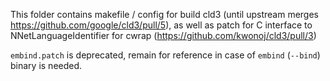 This folder contains makefile / config for build cld3 (until upstream merges https://github.com/google/cld3/pull/5), as well as patch for C interface to NNetLanguageIdentifier for cwrap (https://github.com/kwonoj/cld3/pull/3)

`embind.patch` is deprecated, remain for reference in case of `embind` (`--bind`) binary is needed.